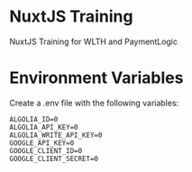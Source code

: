 NuxtJS Training
===============
NuxtJS Training for WLTH and PaymentLogic

# Environment Variables
Create a .env file with the following variables:
```
ALGOLIA_ID=0
ALGOLIA_API_KEY=0
ALGOLIA_WRITE_API_KEY=0
GOOGLE_API_KEY=0
GOOGLE_CLIENT_ID=0
GOOGLE_CLIENT_SECRET=0

```
